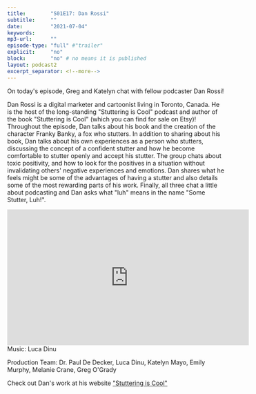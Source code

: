 ```yaml
---
title:        "S01E17: Dan Rossi"
subtitle:     ""
date:         "2021-07-04"
keywords:
mp3-url:      ""
episode-type: "full" #"trailer"
explicit:     "no"
block:        "no" # no means it is published
layout: podcast2
excerpt_separator: <!--more-->
---
```

On today's episode, Greg and Katelyn chat with fellow podcaster Dan Rossi!

Dan Rossi is a digital marketer and cartoonist living in Toronto, Canada. He is the host of the long-standing "Stuttering is Cool" podcast and author of the book "Stuttering is Cool" (which you can find for sale on Etsy)! Throughout the episode, Dan talks about his book and the creation of the character Franky Banky, a fox who stutters. In addition to sharing about his book, Dan talks about his own experiences as a person who stutters, discussing the concept of a confident stutter and how he become comfortable to stutter openly and accept his stutter. The group chats about toxic positivity, and how to look for the positives in a situation without invalidating others' negative experiences and emotions. Dan shares what he feels might be some of the advantages of having a stutter and also details some of the most rewarding parts of his work. Finally, all three chat a little about podcasting and Dan asks what "luh" means in the name "Some Stutter, Luh!".
<!--more-->
<iframe width="560" height="315" src="https://www.youtube.com/embed/MDucDmLmaZ4" title="YouTube video player" frameborder="0" allow="accelerometer; autoplay; clipboard-write; encrypted-media; gyroscope; picture-in-picture" allowfullscreen></iframe>
<!--more-->
Music: Luca Dinu

Production Team: Dr. Paul De Decker, Luca Dinu, Katelyn Mayo, Emily Murphy, Melanie Crane, Greg O'Grady
<!--more-->
Check out Dan's work at his website ["Stuttering is Cool"](http://stutteringiscool.com/)

